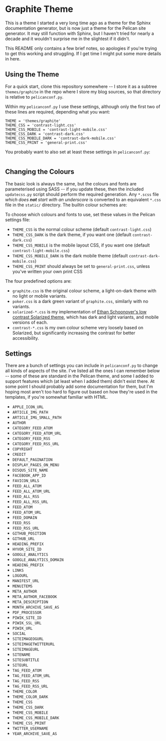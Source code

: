 # Graphite Theme

This is a theme I started a very long time ago as a theme for the Sphinx documentation generator, but is now just a theme for the Pelican site generator. It may still function with Sphinx, but I haven't tried for nearly a decade and it wouldn't surprise me in the slightest if it didn't.

This README only contains a few brief notes, so apologies if you're trying to get this working and struggling. If I get time I might put some more details in here.

## Using the Theme

For a quick start, clone this repository somewhere -- I store it as a subtree `themes/graphite` in the repo where I store my blog sources, so that directory is relative to `pelicanconf.py`.

Within my `pelicanconf.py` I use these settings, although only the first two of these lines are required, depending what you want:

```
THEME = 'themes/graphite'
THEME_CSS = 'contrast-light.css'
THEME_CSS_MOBILE = 'contrast-light-mobile.css'
THEME_CSS_DARK = 'contrast-dark.css'
THEME_CSS_MOBILE_DARK = 'contrast-dark-mobile.css'
THEME_CSS_PRINT = 'general-print.css'
```

You probably want to also set at least these settings in `pelicanconf.py`:

```
```

## Changing the Colours

The basic look is always the same, but the colours and fonts are parameterised using SASS -- if you update these, then the included `updatecss.py` script should perform the required generation. Any `*.scss` file *which does **not** start with an underscore* is converted to an equivalent `*.css` file in the `static/` directory. The builtin colour schemes are:

To choose which colours and fonts to use, set these values in the Pelican settings file:

- `THEME_CSS` is the normal colour scheme (default `contrast-light.css`)
- `THEME_CSS_DARK` is the dark theme, if you want one (default `contrast-dark.css`)
- `THEME_CSS_MOBILE` is the mobile layout CSS, if you want one (default `contrast-light-mobile.css`)
- `THEME_CSS_MOBILE_DARK` is the dark mobile theme (default `contrast-dark-mobile.css`)
- `THEME_CSS_PRINT` should always be set to `general-print.css`, unless you've written your own print CSS

The four predefined options are:

- `graphite.css` is the original colour scheme, a light-on-dark theme with no light or mobile variants.
- `poker.css` is a dark green variant of `graphite.css`, similarly with no variants.
- `solarized-*.css` is my implementation of [Ethan Schoonover's low contrast Solarized theme](https://ethanschoonover.com/solarized/), which has dark and light variants, and mobile versions of each.
- `contrast-*.css` is my own colour scheme very loosely based on Solarized, but significantly increasing the contrast for better accessibility.

## Settings

There are a bunch of settings you can include in `pelicanconf.py` to change all kinds of aspects of the site. I've listed all the ones I can remember below -- some of these are standard in the Pelican theme, and some I added to support features which (at least when I added them) didn't exist there. At some point I should probably add some documentation for them, but I'm hoping most aren't too hard to figure out based on how they're used in the templates, if you're somewhat familiar with HTML.

- `APPLE_ICON_URL`
- `ARTICLE_IMG_PATH`
- `ARTICLE_IMG_SMALL_PATH`
- `AUTHOR`
- `CATEGORY_FEED_ATOM`
- `CATEGORY_FEED_ATOM_URL`
- `CATEGORY_FEED_RSS`
- `CATEGORY_FEED_RSS_URL`
- `COPYRIGHT`
- `CREDIT`
- `DEFAULT_PAGINATION`
- `DISPLAY_PAGES_ON_MENU`
- `DISQUS_SITE_NAME`
- `FACEBOOK_APP_ID`
- `FAVICON_URLS`
- `FEED_ALL_ATOM`
- `FEED_ALL_ATOM_URL`
- `FEED_ALL_RSS`
- `FEED_ALL_RSS_URL`
- `FEED_ATOM`
- `FEED_ATOM_URL`
- `FEED_DOMAIN`
- `FEED_RSS`
- `FEED_RSS_URL`
- `GITHUB_POSITION`
- `GITHUB_URL`
- `HEADING_PREFIX`
- `HYVOR_SITE_ID`
- `GOOGLE_ANALYTICS`
- `GOOGLE_ANALYTICS_DOMAIN`
- `HEADING_PREFIX`
- `LINKS`
- `LOGOURL`
- `MANIFEST_URL`
- `MENUITEMS`
- `META_AUTHOR`
- `META_AUTHOR_FACEBOOK`
- `META_DESCRIPTION`
- `MONTH_ARCHIVE_SAVE_AS`
- `PDF_PROCESSOR`
- `PIWIK_SITE_ID`
- `PIWIK_SSL_URL`
- `PIWIK_URL`
- `SOCIAL`
- `SITEIMAGEOGURL`
- `SITEIMAGETWITTERURL`
- `SITEIMAGEURL`
- `SITENAME`
- `SITESUBTITLE`
- `SITEURL`
- `TAG_FEED_ATOM`
- `TAG_FEED_ATOM_URL`
- `TAG_FEED_RSS`
- `TAG_FEED_RSS_URL`
- `THEME_COLOR`
- `THEME_COLOR_DARK`
- `THEME_CSS`
- `THEME_CSS_DARK`
- `THEME_CSS_MOBILE`
- `THEME_CSS_MOBILE_DARK`
- `THEME_CSS_PRINT`
- `TWITTER_USERNAME`
- `YEAR_ARCHIVE_SAVE_AS`
